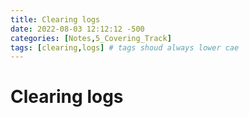 ```yaml
---
title: Clearing logs
date: 2022-08-03 12:12:12 -500
categories: [Notes,5_Covering_Track]
tags: [clearing,logs] # tags shoud always lower cae
---
```


# Clearing logs




